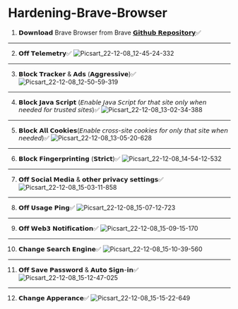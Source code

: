 # Hardening-Brave-Browser

1) 𝗗𝗼𝘄𝗻𝗹𝗼𝗮𝗱 Brave Browser from Brave [𝗚𝗶𝘁𝗵𝘂𝗯 𝗥𝗲𝗽𝗼𝘀𝗶𝘁𝗼𝗿𝘆](https://github.com/brave/brave-browser)✅

__________________________________________

2) 𝗢𝗳𝗳 𝗧𝗲𝗹𝗲𝗺𝗲𝘁𝗿𝘆✅
![Picsart_22-12-08_12-45-24-332](https://user-images.githubusercontent.com/104879897/206441617-bd616617-cdb4-4039-92d6-a6e1c355dcd5.jpg)

__________________________________________
3) 𝗕𝗹𝗼𝗰𝗸 𝗧𝗿𝗮𝗰𝗸𝗲𝗿 & 𝗔𝗱𝘀 (𝗔𝗴𝗴𝗿𝗲𝘀𝘀𝗶𝘃𝗲)✅
![Picsart_22-12-08_12-50-59-319](https://user-images.githubusercontent.com/104879897/206441632-1412567b-0fc5-462a-8ba2-c6573a333b3e.jpg)

__________________________________________
4) 𝗕𝗹𝗼𝗰𝗸 𝗝𝗮𝘃𝗮 𝗦𝗰𝗿𝗶𝗽𝘁
(𝘌𝘯𝘢𝘣𝘭𝘦 𝘑𝘢𝘷𝘢 𝘚𝘤𝘳𝘪𝘱𝘵 𝘧𝘰𝘳 𝘵𝘩𝘢𝘵 𝘴𝘪𝘵𝘦 𝘰𝘯𝘭𝘺 𝘸𝘩𝘦𝘯 𝘯𝘦𝘦𝘥𝘦𝘥 𝘧𝘰𝘳 𝘵𝘳𝘶𝘴𝘵𝘦𝘥 𝘴𝘪𝘵𝘦𝘴)✅
![Picsart_22-12-08_13-02-34-388](https://user-images.githubusercontent.com/104879897/206441690-4a5dba7e-7d6d-4652-8e23-c9bb360edd86.jpg)

__________________________________________
5) 𝗕𝗹𝗼𝗰𝗸 𝗔𝗹𝗹 𝗖𝗼𝗼𝗸𝗶𝗲𝘀(𝘌𝘯𝘢𝘣𝘭𝘦 𝘤𝘳𝘰𝘴𝘴-𝘴𝘪𝘵𝘦 𝘤𝘰𝘰𝘬𝘪𝘦𝘴 𝘧𝘰𝘳 𝘰𝘯𝘭𝘺 𝘵𝘩𝘢𝘵 𝘴𝘪𝘵𝘦 𝘸𝘩𝘦𝘯 𝘯𝘦𝘦𝘥𝘦𝘥)✅
![Picsart_22-12-08_13-05-20-628](https://user-images.githubusercontent.com/104879897/206441699-0c69dcc6-e4b2-490d-9f1c-a77c68f73de6.jpg)

__________________________________________
6) 𝗕𝗹𝗼𝗰𝗸 𝗙𝗶𝗻𝗴𝗲𝗿𝗽𝗿𝗶𝗻𝘁𝗶𝗻𝗴 (𝗦𝘁𝗿𝗶𝗰𝘁)✅
![Picsart_22-12-08_14-54-12-532](https://user-images.githubusercontent.com/104879897/206441701-8853f5e1-b948-49f2-9e27-d95bc394300f.jpg)

__________________________________________
7) 𝗢𝗳𝗳 𝗦𝗼𝗰𝗶𝗮𝗹 𝗠𝗲𝗱𝗶𝗮 & 𝗼𝘁𝗵𝗲𝗿 𝗽𝗿𝗶𝘃𝗮𝗰𝘆 𝘀𝗲𝘁𝘁𝗶𝗻𝗴𝘀✅
![Picsart_22-12-08_15-03-11-858](https://user-images.githubusercontent.com/104879897/206441705-0085cdbd-e965-489e-9f5a-79e1b13bf3ad.jpg)

__________________________________________
8) 𝗢𝗳𝗳 𝗨𝘀𝗮𝗴𝗲 𝗣𝗶𝗻𝗴✅
![Picsart_22-12-08_15-07-12-723](https://user-images.githubusercontent.com/104879897/206441711-5fcb658e-9250-4bcf-8fc5-f6e2e77604f3.jpg)

__________________________________________
9) 𝗢𝗳𝗳 𝗪𝗲𝗯𝟯 𝗡𝗼𝘁𝗶𝗳𝗶𝗰𝗮𝘁𝗶𝗼𝗻✅
![Picsart_22-12-08_15-09-15-170](https://user-images.githubusercontent.com/104879897/206441716-aa9e879d-ab48-47f6-86b0-44f78ec0d4b9.jpg)

__________________________________________
10) 𝗖𝗵𝗮𝗻𝗴𝗲 𝗦𝗲𝗮𝗿𝗰𝗵 𝗘𝗻𝗴𝗶𝗻𝗲✅
![Picsart_22-12-08_15-10-39-560](https://user-images.githubusercontent.com/104879897/206441720-daedc536-d771-48e6-b0f4-4c618285f8e0.jpg)

__________________________________________
11) 𝗢𝗳𝗳 𝗦𝗮𝘃𝗲 𝗣𝗮𝘀𝘀𝘄𝗼𝗿𝗱 & 𝗔𝘂𝘁𝗼 𝗦𝗶𝗴𝗻-𝗶𝗻✅
![Picsart_22-12-08_15-12-47-025](https://user-images.githubusercontent.com/104879897/206441725-873fa3ac-d077-43c1-9654-9501149da467.jpg)

__________________________________________
12) 𝗖𝗵𝗮𝗻𝗴𝗲 𝗔𝗽𝗽𝗲𝗿𝗮𝗻𝗰𝗲✅
![Picsart_22-12-08_15-15-22-649](https://user-images.githubusercontent.com/104879897/206441728-12393aef-3354-428d-8441-74268f9ec5b2.jpg)

